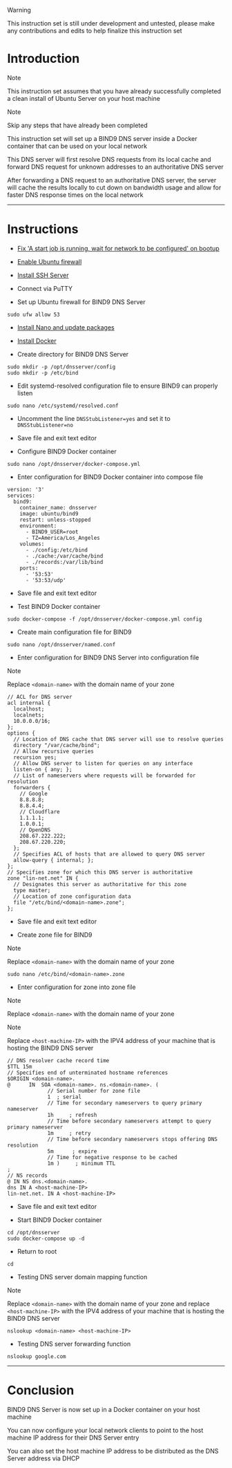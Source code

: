 > [!WARNING]
> This instruction set is still under development and untested, please make any contributions and edits to help finalize this instruction set
# Introduction
> [!NOTE]
> This instruction set assumes that you have already successfully completed a clean install of Ubuntu Server on your host machine

> [!NOTE]
> Skip any steps that have already been completed

This instruction set will set up a BIND9 DNS server inside a Docker container that can be used on your local network

This DNS server will first resolve DNS requests from its local cache and forward DNS request for unknown addresses to an authoritative DNS server

After forwarding a DNS request to an authoritative DNS server, the server will cache the results locally to cut down on bandwidth usage and allow for faster DNS response times on the local network

-----
# Instructions
* [Fix 'A start job is running, wait for network to be configured' on bootup](../../fix_network-bootup.md)

* [Enable Ubuntu firewall](../../enable_firewall.md)

* [Install SSH Server](../../install_ssh-server.md)

* Connect via PuTTY

* Set up Ubuntu firewall for BIND9 DNS Server
```
sudo ufw allow 53
```
* [Install Nano and update packages](../../install_nano.md)

* [Install Docker](../../install_docker.md)

* Create directory for BIND9 DNS Server
```
sudo mkdir -p /opt/dnsserver/config
sudo mkdir -p /etc/bind
```
* Edit systemd-resolved configuration file to ensure BIND9 can properly listen
```
sudo nano /etc/systemd/resolved.conf
```
* Uncomment the line `DNSStubListener=yes` and set it to `DNSStubListener=no`

* Save file and exit text editor

* Configure BIND9 Docker container
```
sudo nano /opt/dnsserver/docker-compose.yml
```
* Enter configuration for BIND9 Docker container into compose file
```
version: '3'
services:
  bind9:
    container_name: dnsserver
    image: ubuntu/bind9
    restart: unless-stopped
    environment:
      - BIND9_USER=root
      - TZ=America/Los_Angeles
    volumes:
      - ./config:/etc/bind
      - ./cache:/var/cache/bind
      - ./records:/var/lib/bind
    ports:
      - '53:53'
      - '53:53/udp'
```
* Save file and exit text editor

* Test BIND9 Docker container
```
sudo docker-compose -f /opt/dnsserver/docker-compose.yml config
```
* Create main configuration file for BIND9
```
sudo nano /opt/dnsserver/named.conf
```
* Enter configuration for BIND9 DNS Server into configuration file
> [!NOTE]
> Replace `<domain-name>` with the domain name of your zone
```
// ACL for DNS server
acl internal {
  localhost;
  localnets;
  10.0.0.0/16;
};
options {
  // Location of DNS cache that DNS server will use to resolve queries
  directory "/var/cache/bind";
  // Allow recursive queries
  recursion yes;
  // Allow DNS server to listen for queries on any interface
  listen-on { any; };
  // List of nameservers where requests will be forwarded for resolution
  forwarders {
    // Google
    8.8.8.8;
    8.8.4.4;
    // Cloudflare
    1.1.1.1;
    1.0.0.1;
    // OpenDNS
    208.67.222.222;
    208.67.220.220;
  };
  // Specifies ACL of hosts that are allowed to query DNS server
  allow-query { internal; };
};
// Specifies zone for which this DNS server is authoritative
zone "lin-net.net" IN {
  // Designates this server as authoritative for this zone
  type master;
  // Location of zone configuration data
  file "/etc/bind/<domain-name>.zone";
};
```
* Save file and exit text editor

* Create zone file for BIND9

> [!NOTE]
> Replace `<domain-name>` with the domain name of your zone
```
sudo nano /etc/bind/<domain-name>.zone
```
* Enter configuration for zone into zone file
> [!NOTE]
> Replace `<domain-name>` with the domain name of your zone

> [!NOTE]
> Replace `<host-machine-IP>` with the IPV4 address of your machine that is hosting the BIND9 DNS server
```
// DNS resolver cache record time
$TTL 15m
// Specifies end of unterminated hostname references
$ORIGIN <domain-name>.
@      IN  SOA <domain-name>. ns.<domain-name>. (
             // Serial number for zone file
             1  ; serial
             // Time for secondary nameservers to query primary nameserver
             1h     ; refresh
             // Time before secondary nameservers attempt to query primary nameserver
             1m     ; retry
             // Time before secondary nameservers stops offering DNS resolution
             5m      ; expire
             // Time for negative response to be cached
             1m )     ; minimum TTL
;
// NS records
@ IN NS dns.<domain-name>.
dns IN A <host-machine-IP>
lin-net.net. IN A <host-machine-IP>
```
* Save file and exit text editor

* Start BIND9 Docker container
```
cd /opt/dnsserver
sudo docker-compose up -d
```
* Return to root
```
cd
```
* Testing DNS server domain mapping function

> [!NOTE]
> Replace `<domain-name>` with the domain name of your zone and replace `<host-machine-IP>` with the IPV4 address of your machine that is hosting the BIND9 DNS server
```
nslookup <domain-name> <host-machine-IP>
```
* Testing DNS server forwarding function
```
nslookup google.com
```
-----
# Conclusion
BIND9 DNS Server is now set up in a Docker container on your host machine

You can now configure your local network clients to point to the host machine IP address for their DNS Server entry

You can also set the host machine IP address to be distributed as the DNS Server address via DHCP

